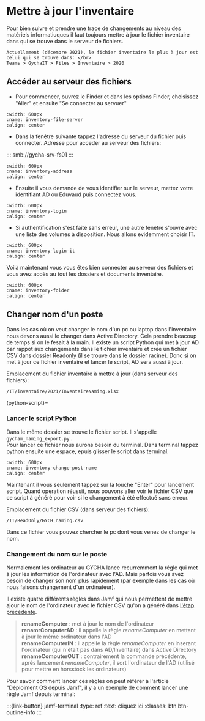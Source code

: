 <!-- 
author:         Noor Mohammad Alizadeh

 -->

# Mettre à jour l'inventaire

Pour bien suivre et prendre une trace de changements au niveau des matériels
informatiuques il faut toujours mettre à jour le fichier inventaire dans qui 
se trouve dans le serveur de fichiers. 

```{note}
Actuellement (décembre 2021), le fichier inventaire le plus à jour est celui qui se trouve dans: </br>
Teams > GychaIT > Files > Inventaire > 2020
```

## Accéder au serveur des fichiers

- Pour commencer, ouvrez le Finder et dans les options Finder, choisissez "Aller" et ensuite "Se connecter au servuer"

```{image} images/inventory-file-server.png
:width: 600px
:name: inventory-file-server
:align: center
```

- Dans la fenêtre suivante tappez l'adresse du serveur du fichier puis connecter. Adresse pour acceder au serveur des fichiers:

:::
smb://gycha-srv-fs01
:::

```{image} images/inventory-address.png
:width: 600px
:name: inventory-address
:align: center
```

- Ensuite il vous demande de vous identifier sur le serveur, mettez votre identifiant AD ou Eduvaud puis connectez vous.
  
```{image} images/inventory-login.png
:width: 600px
:name: inventory-login
:align: center
```

- Si authentification s'est faite sans erreur, une autre fenêtre s'ouvre avec une liste des volumes à disposition. Nous allons evidemment choisir IT.

```{image} images/inventory-login-it.png
:width: 600px
:name: inventory-login-it
:align: center
```

Voilà maintenant vous vous êtes bien connecter au serveur des fichiers et vous avez accès au tout les dossiers et documents inventaire. 

```{image} images/inventory-folder.png
:width: 600px
:name: inventory-folder
:align: center
```

## Changer nom d'un poste

Dans les cas où on veut changer le nom d'un pc ou laptop dans l'inventaire nous devons aussi le changer dans Active Directory.
Cela prendre beacoup de temps si on le fesait à la main. Il existe un script Python qui met à jour AD par rappot aux changements dans le fichier inventaire et crée un fichier CSV dans dossier Readonly (il se trouve dans le dossier racine). Donc si on met à jour ce fichier inventaire et lancer le script, AD sera aussi à jour.

Emplacement du fichier inventaire à mettre à jour (dans serveur des fichiers):
```
/IT/inventaire/2021/InventaireNaming.xlsx
```

(python-script)=
### Lancer le script Python

Dans le même dossier se trouve le fichier script. Il s'appelle ```gycham_naming_export.py``` . </br>
Pour lancer ce fichier nous aurons besoin du terminal. Dans terminal tappez python ensuite une espace, epuis glisser le script dans terminal. 

```{image} images/inventory-change-post-name.png
:width: 600px
:name: inventory-change-post-name
:align: center
```

Maintenant il vous seulement tappez sur la touche "Enter" pour lancement script. Quand operation réussit, nous pouvons aller voir le fichier CSV que ce script à généré pour voir si le changement à été effectué sans erreur. 

Emplacement du fichier CSV (dans serveur des fichiers): 

```
/IT/ReadOnly/GYCH_naming.csv
```

Dans ce fichier vous pouvez chercher le pc dont vous venez de changer le nom.

### Changement du nom sur le poste

Normalement les ordinateur au GYCHA lance recurremment la régle qui met à jour les information de l'ordinateur avec l'AD. 
Mais parfois vous avez besoin de changer son nom plus rapidement (par exemple dans les cas où nous faisons changement d'un ordinateur). 

Il existe quatre différents règles dans Jamf qui nous permettent de mettre ajour le nom de l'ordinateur avec le fichier CSV qu'on a généré dans [l'étap précédente](python-script). 

> **renameComputer** : met à jour le nom de l'ordinateur
> </br> **renamrComputerAD** : il appelle la règle _renameComputer_ en mettant à jour le même ordinateur dans l'AD
> </br> **renameComputerIN** : il appelle la règle _renameComputer_ en inserant l'ordinateur (qui n'était pas dans AD/Inventaire) dans Active Directory 
> </br> **renameComputerOUT** : contrairement la commande précédente, après lancement _renameComputer_, il sort l'ordinateur de l'AD (utilisé pour mettre en horsstock les ordinateurs)

Pour savoir comment lancer ces règles on peut référer à l'article "Déploiment OS depuis Jamf", il y a un exemple de comment lancer une règle Jamf depuis terminal: 

:::{link-button} jamf-terminal
:type: ref
:text: cliquez ici
:classes: btn btn-outline-info
:::